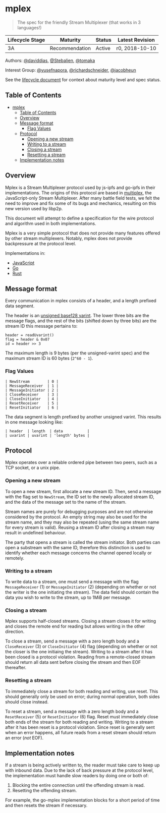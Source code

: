 # mplex

> The spec for the friendly Stream Multiplexer (that works in 3 languages!)

| Lifecycle Stage | Maturity       | Status | Latest Revision |
|-----------------|----------------|--------|-----------------|
| 3A              | Recommendation | Active | r0, 2018-10-10  |

Authors: [@daviddias], [@Stebalien], [@tomaka]

Interest Group: [@yusefnapora], [@richardschneider], [@jacobheun]

[@daviddias]: https://github.com/daviddias
[@Stebalien]: https://github.com/Stebalien
[@tomaka]: https://github.com/tomaka
[@yusefnapora]: https://github.com/yusefnapora
[@richardschneider]: https://github.com/richardschneider
[@jacobheun]: https://github.com/jacobheun

See the [lifecycle document][lifecycle-spec] for context about maturity level
and spec status.

[lifecycle-spec]: https://github.com/libp2p/specs/blob/master/00-framework-01-spec-lifecycle.md

## Table of Contents

- [mplex](#mplex)
    - [Table of Contents](#table-of-contents)
    - [Overview](#overview)
    - [Message format](#message-format)
        - [Flag Values](#flag-values)
    - [Protocol](#protocol)
        - [Opening a new stream](#opening-a-new-stream)
        - [Writing to a stream](#writing-to-a-stream)
        - [Closing a stream](#closing-a-stream)
        - [Resetting a stream](#resetting-a-stream)
    - [Implementation notes](#implementation-notes)

## Overview

Mplex is a Stream Multiplexer protocol used by js-ipfs and go-ipfs in their implementations. The origins of this protocol are based in [multiplex](https://github.com/maxogden/multiplex), the JavaScript-only Stream Multiplexer. After many battle field tests, we felt the need to improve and fix some of its bugs and mechanics, resulting on this new version used by libp2p.

This document will attempt to define a specification for the wire protocol and algorithm used in both implementations.

Mplex is a very simple protocol that does not provide many features offered by other stream multiplexers. Notably, mplex does not provide backpressure at the protocol level.

Implementations in:

- [JavaScript](https://github.com/libp2p/js-libp2p-mplex)
- [Go](https://github.com/libp2p/go-mplex)
- [Rust](https://github.com/libp2p/rust-libp2p/tree/master/muxers/mplex)

## Message format

Every communication in mplex consists of a header, and a length prefixed data segment.

The header is an [unsigned base128 varint](https://github.com/multiformats/unsigned-varint). The lower three bits are the message flags, and the rest of the bits (shifted down by three bits) are the stream ID this message pertains to:

```
header = readUvarint()
flag = header & 0x07
id = header >> 3
```

The maximum length is 9 bytes (per the unsigned-varint spec) and the maximum stream ID is 60 bytes (`2^60 - 1`).

### Flag Values

```
| NewStream        | 0 |
| MessageReceiver  | 1 |
| MessageInitiator | 2 |
| CloseReceiver    | 3 |
| CloseInitiator   | 4 |
| ResetReceiver    | 5 |
| ResetInitiator   | 6 |
```

The data segment is length prefixed by another unsigned varint. This results in one message looking like:

```
| header  | length  | data           |
| uvarint | uvarint | 'length' bytes |
```

## Protocol

Mplex operates over a reliable ordered pipe between two peers, such as a TCP socket, or a unix pipe.

### Opening a new stream

To open a new stream, first allocate a new stream ID. Then, send a message with the flag set to `NewStream`, the ID set to the newly allocated stream ID, and the data of the message set to the name of the stream.

Stream names are purely for debugging purposes and are not otherwise considered by the protocol. An empty string may also be used for the stream name, and they may also be repeated (using the same stream name for every stream is valid). Reusing a stream ID after closing a stream may result in undefined behaviour.

The party that opens a stream is called the stream initiator. Both parties can open a substream with the same ID, therefore this distinction is used to identify whether each message concerns the channel opened locally or remotely.

### Writing to a stream

To write data to a stream, one must send a message with the flag `MessageReceiver` (1) or `MessageInitiator` (2) (depending on whether or not the writer is the one initiating the stream). The data field should contain the data you wish to write to the stream, up to 1MiB per message.

### Closing a stream

Mplex supports half-closed streams. Closing a stream closes it for writing and closes the remote end for reading but allows writing in the other direction.

To close a stream, send a message with a zero length body and a `CloseReceiver` (3) or `CloseInitiator` (4) flag (depending on whether or not the closer is the one initiaing the stream). Writing to a stream after it has been closed is a protocol violation. Reading from a remote-closed stream should return all data sent before closing the stream and then EOF thereafter.

### Resetting a stream

To immediately close a stream for both reading and writing, use reset. This should generally only be used on error; during normal operation, both sides should close instead.

To reset a stream, send a message with a zero length body and a `ResetReceiver` (5) or `ResetInitiator` (6) flag. Reset must immediately close both ends of the stream for both reading and writing. Writing to a stream after it has been reset is a protocol violation. Since reset is generally sent when an error happens, all future reads from a reset stream should return an error (*not* EOF).

## Implementation notes

If a stream is being actively written to, the reader must take care to keep up with inbound data. Due to the lack of back pressure at the protocol level, the implementation must handle slow readers by doing one or both of:

1. Blocking the entire connection until the offending stream is read.
2. Resetting the offending stream.

For example, the go-mplex implementation blocks for a short period of time and then resets the stream if necessary.
